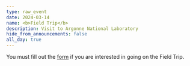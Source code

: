 ```yaml
---
type: raw_event
date: 2024-03-14
name: <b>Field Trip</b>
description: Visit to Argonne National Laboratory
hide_from_announcements: false
all_day: true
---
```

You must fill out the [form](https://forms.office.com/r/j70UJGkpGr) if you are interested in going on the Field Trip.